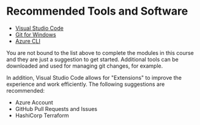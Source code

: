 # Recommended Tools and Software

- [Visual Studio Code](https://code.visualstudio.com/Download)
- [Git for Windows](https://git-scm.com/download/win)
- [Azure CLI](https://docs.microsoft.com/en-us/cli/azure/install-azure-cli-windows?view=azure-cli-latest&tabs=azure-cli)

You are not bound to the list above to complete the modules in this course and they are just a suggestion to get started. Additional tools can be downloaded and used for managing git changes, for example.

In addition, Visual Studio Code allows for "Extensions" to improve the experience and work efficiently. The following suggestions are recommended:
- Azure Account
- GitHub Pull Requests and Issues
- HashiCorp Terraform